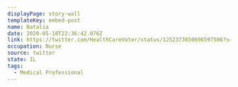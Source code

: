 ```yaml
---
displayPage: story-wall
templateKey: embed-post
name: Natalia
date: 2020-05-18T22:36:42.076Z
link: https://twitter.com/HealthCareVoter/status/1252373650696597506?s=20
occupation: Nurse
source: twitter
state: IL
tags:
  - Medical Professional
---
```

